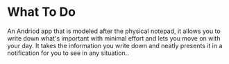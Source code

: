 # What To Do
An Andriod app that is modeled after the physical notepad, it allows you to write down what's important with minimal effort and lets you move on with your day. It takes the information you write down and neatly presents it in a notification for you to see in any situation..
